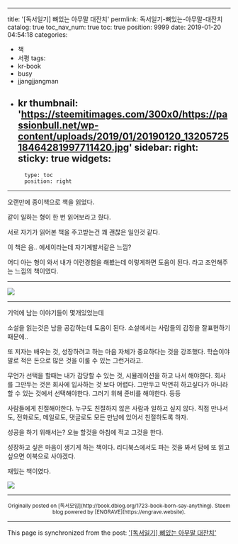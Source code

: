 
---
title: '[독서일기] 뼈있는 아무말 대잔치'
permlink: 독서일기-뼈있는-아무말-대잔치
catalog: true
toc_nav_num: true
toc: true
position: 9999
date: 2019-01-20 04:54:18
categories:
- 책
- 서평
tags:
- kr-book
- busy
- jjangjjangman
- kr
thumbnail: 'https://steemitimages.com/300x0/https://passionbull.net/wp-content/uploads/2019/01/20190120_1320572518464281997711420.jpg'
sidebar:
    right:
        sticky: true
widgets:
    -
        type: toc
        position: right
---


<p>오랜만에 종이책으로 책을 읽었다.</p>
<p>같이 일하는 형이 한 번 읽어보라고 줬다.</p>
<p>서로 자기가 읽어본 책을 주고받는건 꽤 괜찮은 일인것 같다.</p>
<p>이 책은 음.. 에세이라는데 자기계발서같은 느낌?</p>
<p>어디 아는 형이 와서 내가 이런경험을 해봤는데 이렇게하면 도움이 된다. 라고 조언해주는 느낌의 책이였다.</p>
<hr />

![](https://steemitimages.com/300x0/https://passionbull.net/wp-content/uploads/2019/01/20190120_1320572518464281997711420.jpg)

<hr />
<p>기억에 남는 이야기들이 몇개있었는데</p>
<p>소설을 읽는것은 남을 공감하는데 도움이 된다. 소설에서는 사람들의 감정을 잘표현하기 때문에..</p>
<p>또 저자는 배우는 것, 성장하려고 하는 마음 자체가 중요하다는 것을 강조했다. 학습이야말로 적은 돈으로 많은 것을 이룰 수 있는 그런거라고.</p>
<p>무언가 선택을 할때는 내가 감당할 수 있는 것, 시뮬레이션을 하고 나서 해야한다. 회사를 그만두는 것은 회사에 입사하는 것 보다 어렵다. 그만두고 막연히 하고싶다가 아니라 할 수 있는 것에서 선택해야한다. 그러기 위해 준비를 해야한다. 등등</p>
<p>사람들에게 친절해야한다. 누구도 친절하지 않은 사람과 일하고 싶지 않다. 직접 만나서도, 전화로도, 메일로도, 댓글로도 모든 만남에 있어서 친절하도록 하자.</p>
<p>성공을 하기 위해서는? 오늘 할것을 아침에 적고 그것을 한다.</p>
<p>성장하고 싶은 마음이 생기게 하는 책이다. 리디북스에서도 파는 것을 봐서 담에 또 읽고싶으면 이북으로 사야겠다.</p>
<p>재밌는 책이였다.</p>

![](https://steemitimages.com/300x0/https://passionbull.net/wp-content/uploads/2019/01/20190120_1320495837558636326967479.jpg)



***
<center><sup>Originally posted on [독서모임](http://book.dblog.org/1723-book-born-say-anything). Steem blog powered by [ENGRAVE](https://engrave.website).</sup></center>

- - -

This page is synchronized from the post: ['[독서일기] 뼈있는 아무말 대잔치'](https://steempeak.com/@jacobyu/1723-book-born-say-anything)
